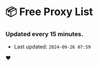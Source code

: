 # :package: Free Proxy List
### Updated every 15 minutes.

- Last updated: `2024-09-26 07:59`

:heart:
